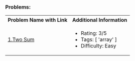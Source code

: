 ### Problems:

<table>
  <tr>
    <th>
      Problem Name with Link
    </th>
    <th>
      Additional Information
    </th>
  </tr>
  
  <tr>
    <td>
      <a href="./Problems/1.Two_Sum/README.md">1.Two Sum</a>
    </td>
    <td>
      <ul>
        <li>
          Rating: 3/5
        </li>
        <li>
          Tags: [ 'array' ]
        </li>
        <li>
          Difficulty: Easy
        </li>
      </ul>
    </td>
  </tr>
</table>
